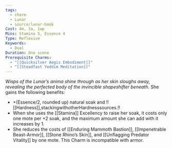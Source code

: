 ```yaml
---
tags:
  - charm
  - Lunar
  - source/lunar-book
Cost: 4m, 3a, 1wp
Mins: Stamina 5, Essence 4
Type: Reflexive
Keywords:
  - Dual
Duration: One scene
Prerequisite Charms:
  - "[[Quicksilver Aegis Embodiment]]"
  - "[[Steadfast Yeddim Meditation]]"
---
```

*Wisps of the Lunar’s anima shine through as her skin sloughs away, revealing the perfected body of the invincible shapeshifter beneath.*
She gains the following benefits: 
- +(Essence/2, rounded up) natural soak and !![[Hardness]],stackingwithotherHardnesssources.!! 
- When she uses the [[Stamina]] Excellency to raise her soak, it costs only one mote per +2 soak, and the maximum amount she can add with it increases by 1. 
- She reduces the costs of [[Enduring Mammoth Bastion]], [[Impenetrable Beast-Armor]], [[Stone Rhino’s Skin]], and [[Unflagging Predator Vitality]] by one mote. 
This Charm is incompatible with armor.
